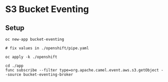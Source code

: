 # S3 Bucket Eventing

## Setup

```shell
oc new-app bucket-eventing

# fix values in ./openshift/pipe.yaml

oc apply -k ./openshift

cd ./app
func subscribe --filter type=org.apache.camel.event.aws.s3.getObject --source bucket-eventing-broker
```
